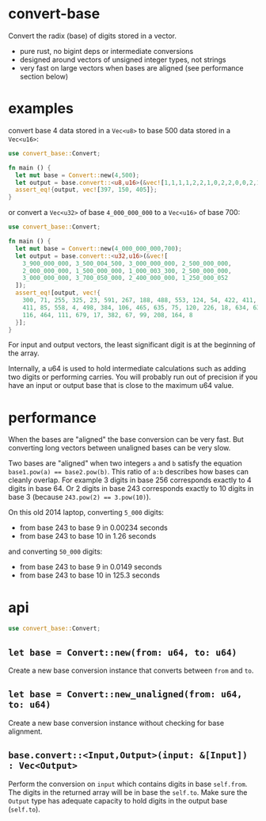 # convert-base

Convert the radix (base) of digits stored in a vector.

* pure rust, no bigint deps or intermediate conversions
* designed around vectors of unsigned integer types, not strings
* very fast on large vectors when bases are aligned
  (see performance section below)

# examples

convert base 4 data stored in a `Vec<u8>` to base 500 data stored in a
`Vec<u16>`:

``` rust
use convert_base::Convert;

fn main () {
  let mut base = Convert::new(4,500);
  let output = base.convert::<u8,u16>(&vec![1,1,1,1,2,2,1,0,2,2,0,0,2,1]);
  assert_eq!{output, vec![397, 150, 405]};
}
```

or convert a `Vec<u32>` of base `4_000_000_000` to a `Vec<u16>` of base 700:

``` rust
use convert_base::Convert;

fn main () {
  let mut base = Convert::new(4_000_000_000,700);
  let output = base.convert::<u32,u16>(&vec![
    3_900_000_000, 3_500_004_500, 3_000_000_000, 2_500_000_000,
    2_000_000_000, 1_500_000_000, 1_000_003_300, 2_500_000_000,
    3_000_000_000, 3_700_050_000, 2_400_000_000, 1_250_000_052
  ]);
  assert_eq![output, vec!{
    300, 71, 255, 325, 23, 591, 267, 188, 488, 553, 124, 54, 422, 411, 116,
    411, 85, 558, 4, 498, 384, 106, 465, 635, 75, 120, 226, 18, 634, 631,
    116, 464, 111, 679, 17, 382, 67, 99, 208, 164, 8
  }];
}
```

For input and output vectors, the least significant digit is at the
beginning of the array.

Internally, a u64 is used to hold intermediate calculations such as adding
two digits or performing carries. You will probably run out of precision if
you have an input or output base that is close to the maximum u64 value.

# performance

When the bases are "aligned" the base conversion can be very fast. But
converting long vectors between unaligned bases can be very slow.

Two bases are "aligned" when two integers `a` and `b` satisfy the equation
`base1.pow(a) == base2.pow(b)`. This ratio of `a:b` describes how bases can
cleanly overlap. For example 3 digits in base 256 corresponds exactly to 4
digits in base 64. Or 2 digits in base 243 corresponds exactly to 10 digits
in base 3 (because `243.pow(2) == 3.pow(10)`).

On this old 2014 laptop, converting `5_000` digits:

* from base 243 to base 9 in 0.00234 seconds
* from base 243 to base 10 in 1.26 seconds

and converting `50_000` digits:

* from base 243 to base 9 in 0.0149 seconds
* from base 243 to base 10 in 125.3 seconds

# api

``` rust
use convert_base::Convert;
```

## `let base = Convert::new(from: u64, to: u64)`

Create a new base conversion instance that converts between `from` and `to`.

## `let base = Convert::new_unaligned(from: u64, to: u64)`

Create a new base conversion instance without checking for base alignment.

## `base.convert::<Input,Output>(input: &[Input]) : Vec<Output>`

Perform the conversion on `input` which contains digits in base `self.from`. The
digits in the returned array will be in base the `self.to`. Make sure the
`Output` type has adequate capacity to hold digits in the output base
(`self.to`).

